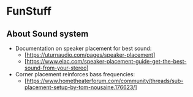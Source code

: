 # FunStuff
## About Sound system
- Documentation on speaker placement for best sound: 
  - [https://uturnaudio.com/pages/speaker-placement]
  - [https://www.elac.com/speaker-placement-guide-get-the-best-sound-from-your-stereo]
- Corner placement reinforces bass frequencies:
  - [https://www.hometheaterforum.com/community/threads/sub-placement-setup-by-tom-nousaine.176623/]
